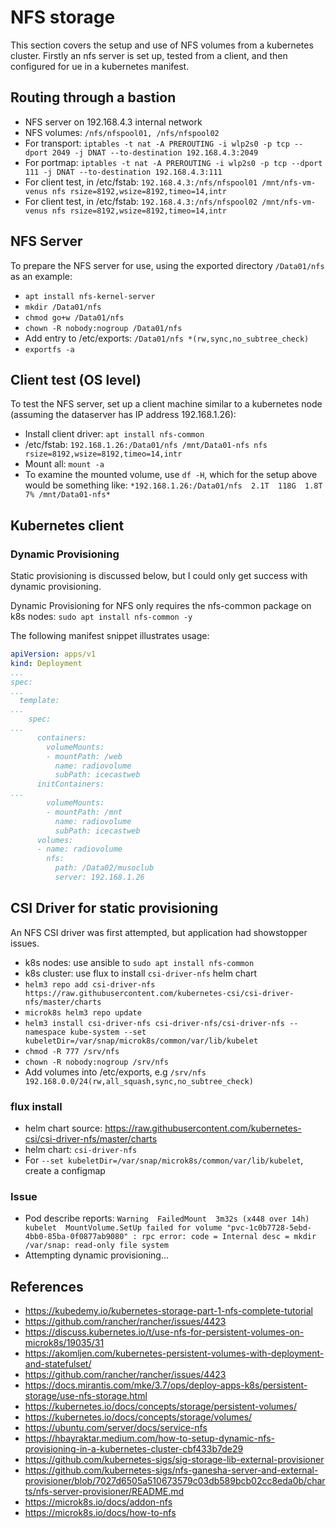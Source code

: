 # NFS storage

This section covers the setup and use of NFS volumes from a kubernetes cluster. Firstly an nfs server is set up, tested from a client, and then configured for ue in a kubernetes manifest.


## Routing through a bastion

- NFS server on 192.168.4.3 internal network
- NFS volumes: `/nfs/nfspool01, /nfs/nfspool02`
- For transport: `iptables -t nat -A PREROUTING -i wlp2s0 -p tcp --dport 2049 -j DNAT --to-destination 192.168.4.3:2049`
- For portmap: `iptables -t nat -A PREROUTING -i wlp2s0 -p tcp --dport 111 -j DNAT --to-destination 192.168.4.3:111`
- For client test, in /etc/fstab: `192.168.4.3:/nfs/nfspool01 /mnt/nfs-vm-venus nfs rsize=8192,wsize=8192,timeo=14,intr`
- For client test, in /etc/fstab: `192.168.4.3:/nfs/nfspool02 /mnt/nfs-vm-venus nfs rsize=8192,wsize=8192,timeo=14,intr`

## NFS Server

To prepare the NFS server for use, using the exported directory `/Data01/nfs` as an example:

- `apt install nfs-kernel-server`
- `mkdir /Data01/nfs`
- `chmod go+w /Data01/nfs`
- `chown -R nobody:nogroup /Data01/nfs`
- Add entry to /etc/exports: `/Data01/nfs *(rw,sync,no_subtree_check)`
- `exportfs -a`

## Client test (OS level)

To test the NFS server, set up a client machine similar to a kubernetes node (assuming the dataserver has IP address 192.168.1.26):

- Install client driver: `apt install nfs-common`
- /etc/fstab: `192.168.1.26:/Data01/nfs /mnt/Data01-nfs nfs rsize=8192,wsize=8192,timeo=14,intr`
- Mount all: `mount -a`
- To examine the mounted volume, use `df -H`, which for the setup above would be something like: `*192.168.1.26:/Data01/nfs  2.1T  118G  1.8T   7% /mnt/Data01-nfs*`

## Kubernetes client

### Dynamic Provisioning

Static provisioning is discussed below, but I could only get success with dynamic provisioning.

Dynamic Provisioning for NFS only requires the nfs-common package on k8s nodes: `sudo apt install nfs-common -y`

The following manifest snippet illustrates usage:

```yaml
apiVersion: apps/v1
kind: Deployment
...
spec:
...
  template:
...
    spec:
...
      containers:
        volumeMounts:
        - mountPath: /web
          name: radiovolume
          subPath: icecastweb
      initContainers:
...
        volumeMounts:
        - mountPath: /mnt
          name: radiovolume
          subPath: icecastweb
      volumes:
      - name: radiovolume
        nfs:
          path: /Data02/musoclub
          server: 192.168.1.26
```

## CSI Driver for static provisioning

An NFS CSI driver was first attempted, but application had showstopper issues.

- k8s nodes: use ansible to `sudo apt install nfs-common`
- k8s cluster: use flux to install `csi-driver-nfs` helm chart
- `helm3 repo add csi-driver-nfs https://raw.githubusercontent.com/kubernetes-csi/csi-driver-nfs/master/charts`
- `microk8s helm3 repo update`
- `helm3 install csi-driver-nfs csi-driver-nfs/csi-driver-nfs --namespace kube-system --set kubeletDir=/var/snap/microk8s/common/var/lib/kubelet`
- `chmod -R 777 /srv/nfs`
- `chown -R nobody:nogroup /srv/nfs`
- Add volumes into /etc/exports, e.g `/srv/nfs      192.168.0.0/24(rw,all_squash,sync,no_subtree_check)`

### flux install

- helm chart source: <https://raw.githubusercontent.com/kubernetes-csi/csi-driver-nfs/master/charts>
- helm chart: `csi-driver-nfs`
- For `--set kubeletDir=/var/snap/microk8s/common/var/lib/kubelet`, create a configmap

### Issue

- Pod describe reports: `Warning  FailedMount  3m32s (x448 over 14h)  kubelet  MountVolume.SetUp failed for volume "pvc-1c0b7728-5ebd-4bb0-85ba-0f0877ab9080" : rpc error: code = Internal desc = mkdir /var/snap: read-only file system`
- Attempting dynamic provisioning...

## References

- <https://kubedemy.io/kubernetes-storage-part-1-nfs-complete-tutorial>
- <https://github.com/rancher/rancher/issues/4423>
- <https://discuss.kubernetes.io/t/use-nfs-for-persistent-volumes-on-microk8s/19035/31>
- <https://akomljen.com/kubernetes-persistent-volumes-with-deployment-and-statefulset/>
- <https://github.com/rancher/rancher/issues/4423>
- <https://docs.mirantis.com/mke/3.7/ops/deploy-apps-k8s/persistent-storage/use-nfs-storage.html>
- <https://kubernetes.io/docs/concepts/storage/persistent-volumes/>
- <https://kubernetes.io/docs/concepts/storage/volumes/>
- <https://ubuntu.com/server/docs/service-nfs>
- <https://hbayraktar.medium.com/how-to-setup-dynamic-nfs-provisioning-in-a-kubernetes-cluster-cbf433b7de29>
- <https://github.com/kubernetes-sigs/sig-storage-lib-external-provisioner>
- <https://github.com/kubernetes-sigs/nfs-ganesha-server-and-external-provisioner/blob/7027d6505a510673579c03db589bcb02cc8eda0b/charts/nfs-server-provisioner/README.md>
- <https://microk8s.io/docs/addon-nfs>
- <https://microk8s.io/docs/how-to-nfs>
